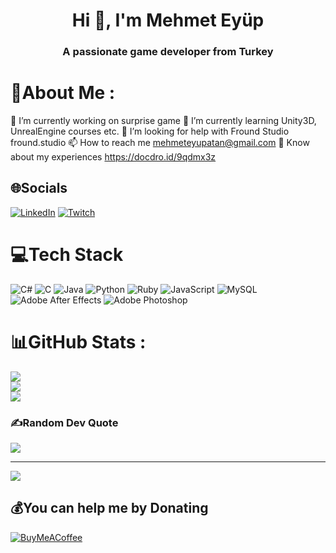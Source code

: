 <h1 align="center">Hi 👋, I'm Mehmet Eyüp</h1>
<h3 align="center">A passionate game developer from Turkey</h3>

# 💫About Me :
🔭 I’m currently working on surprise game
🌱 I’m currently learning Unity3D, UnrealEngine courses etc.
🤝 I’m looking for help with Fround Studio fround.studio
📫 How to reach me mehmeteyupatan@gmail.com
📄 Know about my experiences https://docdro.id/9qdmx3z

## 🌐Socials
[![LinkedIn](https://img.shields.io/badge/LinkedIn-%230077B5.svg?logo=linkedin&logoColor=white)](https://linkedin.com/in/mhmteypatn) [![Twitch](https://img.shields.io/badge/Twitch-%239146FF.svg?logo=Twitch&logoColor=white)](https://twitch.tv/Mortemeyn) 

# 💻Tech Stack
![C#](https://img.shields.io/badge/c%23-%23239120.svg?style=for-the-badge&logo=c-sharp&logoColor=white) ![C](https://img.shields.io/badge/c-%2300599C.svg?style=for-the-badge&logo=c&logoColor=white) ![Java](https://img.shields.io/badge/java-%23ED8B00.svg?style=for-the-badge&logo=java&logoColor=white) ![Python](https://img.shields.io/badge/python-3670A0?style=for-the-badge&logo=python&logoColor=ffdd54) ![Ruby](https://img.shields.io/badge/ruby-%23CC342D.svg?style=for-the-badge&logo=ruby&logoColor=white) ![JavaScript](https://img.shields.io/badge/javascript-%23323330.svg?style=for-the-badge&logo=javascript&logoColor=%23F7DF1E) ![MySQL](https://img.shields.io/badge/mysql-%2300f.svg?style=for-the-badge&logo=mysql&logoColor=white) ![Adobe After Effects](https://img.shields.io/badge/Adobe%20After%20Effects-9999FF.svg?style=for-the-badge&logo=Adobe%20After%20Effects&logoColor=white) ![Adobe Photoshop](https://img.shields.io/badge/adobephotoshop-%2331A8FF.svg?style=for-the-badge&logo=adobephotoshop&logoColor=white)
# 📊GitHub Stats :
![](https://github-readme-stats.vercel.app/api?username=mortemeyn&theme=dark&hide_border=false&include_all_commits=false&count_private=true)<br/>
![](https://github-readme-streak-stats.herokuapp.com/?user=mortemeyn&theme=dark&hide_border=false)<br/>
![](https://github-readme-stats.vercel.app/api/top-langs/?username=mortemeyn&theme=dark&hide_border=false&include_all_commits=false&count_private=true&layout=compact)

### ✍️Random Dev Quote
![](https://quotes-github-readme.vercel.app/api?type=vetical&theme=dark)

---
[![](https://visitcount.itsvg.in/api?id=mortemeyn&icon=0&color=4)](https://visitcount.itsvg.in)

  ## 💰You can help me by Donating
  [![BuyMeACoffee](https://img.shields.io/badge/Buy%20Me%20a%20Coffee-ffdd00?style=for-the-badge&logo=buy-me-a-coffee&logoColor=black)](https://buymeacoffee.com/mortemeyn) 

  <!-- Proudly created with GPRM ( https://gprm.itsvg.in ) -->
  
